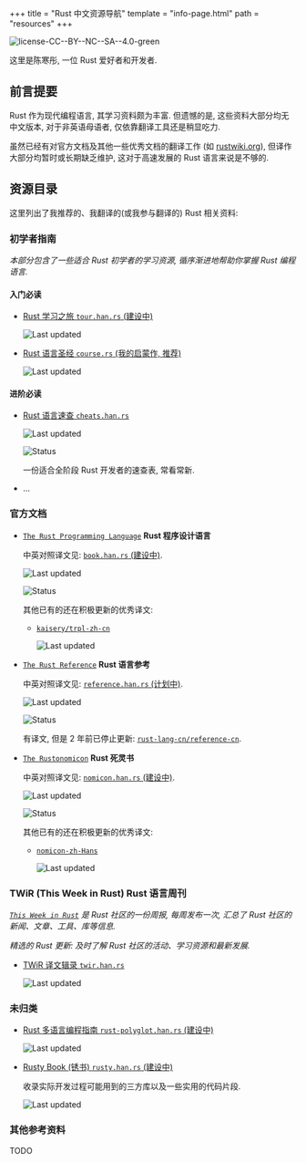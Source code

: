 +++
title = "Rust 中文资源导航"
template = "info-page.html"
path = "resources"
+++

![license-CC--BY--NC--SA--4.0-green](https://img.shields.io/badge/license-CC--BY--NC--SA--4.0-green)

这里是陈寒彤, 一位 Rust 爱好者和开发者.

<!-- toc -->

## 前言提要

Rust 作为现代编程语言, 其学习资料颇为丰富. 但遗憾的是, 这些资料大部分均无中文版本, 对于非英语母语者, 仅依靠翻译工具还是稍显吃力.

虽然已经有对官方文档及其他一些优秀文档的翻译工作 (如 [rustwiki.org](https://rustwiki.org/)), 但译作大部分均暂时或长期缺乏维护, 这对于高速发展的 Rust 语言来说是不够的.

## 资源目录

这里列出了我推荐的、我翻译的(或我参与翻译的) Rust 相关资料:

### 初学者指南

_本部分包含了一些适合 Rust 初学者的学习资源, 循序渐进地帮助你掌握 Rust 编程语言._

#### 入门必读

- [Rust 学习之旅 `tour.han.rs` (建设中)](https://tour.han.rs/)

  ![Last updated](https://img.shields.io/badge/dynamic/json?url=https%3A%2F%2Fgithub.com%2Fhan-rs%2Ftour.han.rs%2Flatest-commit%2Fnext&query=%24.date&label=Last%20updated)

- [Rust 语言圣经 `course.rs` (我的启蒙作, 推荐)](https://course.rs/)

  ![Last updated](https://img.shields.io/badge/dynamic/json?url=https%3A%2F%2Fgithub.com%2Fsunface%2Frust-course%2Flatest-commit%2Fmain&query=%24.date&label=Last%20updated)

#### 进阶必读

- [Rust 语言速查 `cheats.han.rs`](https://cheats.han.rs/)

  ![Last updated](https://img.shields.io/badge/dynamic/json?url=https%3A%2F%2Fgithub.com%2Fhan-rs%2Fcheats.han.rs%2Flatest-commit%2Fmaster&query=%24.date&label=Last%20updated)

  ![Status](https://img.shields.io/badge/dynamic/json?url=https%3A%2F%2Fgithub.com%2Fhan-rs%2Fcheats.han.rs%2Fbranch-infobar%2Fmaster&query=%24.refComparison.behind&prefix=The%20base%20commit%20is%20&suffix=%20commit(s)%20behind%20the%20official%20one&label=Status)

  一份适合全阶段 Rust 开发者的速查表, 常看常新.

- ...

### 官方文档

- [`The Rust Programming Language`](https://doc.rust-lang.org/book/) **Rust 程序设计语言**

  中英对照译文见: [`book.han.rs` (建设中)](https://book.han.rs/).

  ![Last updated](https://img.shields.io/badge/dynamic/json?url=https%3A%2F%2Fgithub.com%2Fhan-rs%2Fbook.han.rs%2Flatest-commit%2Fmain&query=%24.date&label=Last%20updated)

  ![Status](https://img.shields.io/badge/dynamic/json?url=https%3A%2F%2Fgithub.com%2Fhan-rs%2Fbook.han.rs%2Fbranch-infobar%2Fmain&query=%24.refComparison.behind&prefix=The%20base%20commit%20is%20&suffix=%20commit(s)%20behind%20the%20official%20one&label=Status)

  其他已有的还在积极更新的优秀译文:
  
  - [`kaisery/trpl-zh-cn`](https://kaisery.github.io/trpl-zh-cn/)
  
    ![Last updated](https://img.shields.io/badge/dynamic/json?url=https%3A%2F%2Fgithub.com%2FKaiserY%2Ftrpl-zh-cn%2Flatest-commit%2Fmain&query=%24.date&label=Last%20updated)

- [`The Rust Reference`](https://doc.rust-lang.org/reference/index.html) **Rust 语言参考**

  中英对照译文见: [`reference.han.rs` (计划中)](https://reference.han.rs/).

  ![Last updated](https://img.shields.io/badge/dynamic/json?url=https%3A%2F%2Fgithub.com%2Fhan-rs%2Freference.han.rs%2Flatest-commit%2Fmaster&query=%24.date&label=Last%20updated)

  ![Status](https://img.shields.io/badge/dynamic/json?url=https%3A%2F%2Fgithub.com%2Fhan-rs%2Freference.han.rs%2Fbranch-infobar%2Fmaster&query=%24.refComparison.behind&prefix=The%20base%20commit%20is%20&suffix=%20commit(s)%20behind%20the%20official%20one&label=Status)

  有译文, 但是 2 年前已停止更新: [`rust-lang-cn/reference-cn`](https://rustwiki.org/zh-CN/reference/).

- [`The Rustonomicon`](https://doc.rust-lang.org/nomicon/) **Rust 死灵书**

  中英对照译文见: [`nomicon.han.rs` (建设中)](https://nomicon.han.rs/).

  ![Last updated](https://img.shields.io/badge/dynamic/json?url=https%3A%2F%2Fgithub.com%2Fhan-rs%2Fnomicon.han.rs%2Flatest-commit%2Fmaster&query=%24.date&label=Last%20updated)

  ![Status](https://img.shields.io/badge/dynamic/json?url=https%3A%2F%2Fgithub.com%2Fhan-rs%2Fnomicon.han.rs%2Fbranch-infobar%2Fmaster&query=%24.refComparison.behind&prefix=The%20base%20commit%20is%20&suffix=%20commit(s)%20behind%20the%20official%20one&label=Status)

  其他已有的还在积极更新的优秀译文:
  
  - [`nomicon-zh-Hans`](https://nomicon.purewhite.io/)

    ![Last updated](https://img.shields.io/badge/dynamic/json?url=https%3A%2F%2Fgithub.com%2Frust-lang-cn%2Fnomicon-zh-Hans%2Flatest-commit%2Fmain&query=%24.date&label=Last%20updated)

### TWiR (This Week in Rust) **Rust 语言周刊**

_[`This Week in Rust`](https://this-week-in-rust.org/) 是 Rust 社区的一份周报, 每周发布一次, 汇总了 Rust 社区的新闻、文章、工具、库等信息._

_精选的 Rust 更新: 及时了解 Rust 社区的活动、学习资源和最新发展._

- [TWiR 译文辑录 `twir.han.rs`](https://twir.han.rs/)

  ![Last updated](https://img.shields.io/badge/dynamic/json?url=https%3A%2F%2Fgithub.com%2Fhan-rs%2Ftwir.han.rs%2Flatest-commit%2Fmain&query=%24.date&label=Last%20updated)

### 未归类

- [Rust 多语言编程指南 `rust-polyglot.han.rs` (建设中)](https://rust-polyglot.han.rs/)

  ![Last updated](https://img.shields.io/badge/dynamic/json?url=https%3A%2F%2Fgithub.com%2Fhan-rs%2Frust-polyglot.han.rs%2Flatest-commit%2Fmain&query=%24.date&label=Last%20updated)

- [Rusty Book (锈书) `rusty.han.rs` (建设中)](https://rusty.han.rs/)

  收录实际开发过程可能用到的三方库以及一些实用的代码片段.

  ![Last updated](https://img.shields.io/badge/dynamic/json?url=https%3A%2F%2Fgithub.com%2Fhan-rs%2Frusty.han.rs%2Flatest-commit%2Fmain&query=%24.date&label=Last%20updated)

### 其他参考资料

TODO
